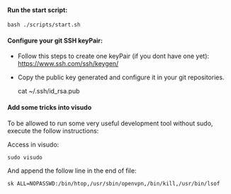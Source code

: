 

#### Run the start script:

    bash ./scripts/start.sh


#### Configure your git SSH keyPair:

- Follow this steps to create one keyPair (if you dont have one yet): https://www.ssh.com/ssh/keygen/
    
- Copy the public key generated and configure it in your git repositories.

    cat ~/.ssh/id_rsa.pub

#### Add some tricks into visudo

To be allowed to run some very useful development tool without sudo, execute the follow instructions:

Access in visudo:

    sudo visudo

And append the follow line in the end of file:

    sk ALL=NOPASSWD:/bin/htop,/usr/sbin/openvpn,/bin/kill,/usr/bin/lsof